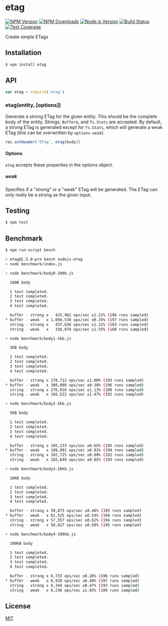 # etag

[![NPM Version][npm-image]][npm-url]
[![NPM Downloads][downloads-image]][downloads-url]
[![Node.js Version][node-version-image]][node-version-url]
[![Build Status][travis-image]][travis-url]
[![Test Coverage][coveralls-image]][coveralls-url]

Create simple ETags

## Installation

```sh
$ npm install etag
```

## API

```js
var etag = require('etag')
```

### etag(entity, [options])

Generate a strong ETag for the given entity. This should be the complete
body of the entity. Strings, `Buffer`s, and `fs.Stats` are accepted. By
default, a strong ETag is generated except for `fs.Stats`, which will
generate a weak ETag (this can be overwritten by `options.weak`).

```js
res.setHeader('ETag', etag(body))
```

#### Options

`etag` accepts these properties in the options object.

##### weak

Specifies if a "strong" or a "weak" ETag will be generated. The ETag can only
really be a strong as the given input.

## Testing

```sh
$ npm test
```

## Benchmark

```bash
$ npm run-script bench

> etag@1.5.0-pre bench nodejs-etag
> node benchmark/index.js

> node benchmark/body0-100b.js

  100B body

  1 test completed.
  2 test completed.
  3 test completed.
  4 test completed.

  buffer - strong x   425,962 ops/sec ±1.21% (186 runs sampled)
* buffer - weak   x 1,094,538 ops/sec ±0.35% (197 runs sampled)
  string - strong x   437,636 ops/sec ±1.31% (183 runs sampled)
  string - weak   x   316,978 ops/sec ±1.55% (188 runs sampled)

> node benchmark/body1-1kb.js

  1KB body

  1 test completed.
  2 test completed.
  3 test completed.
  4 test completed.

  buffer - strong x 278,712 ops/sec ±1.00% (193 runs sampled)
* buffer - weak   x 300,008 ops/sec ±0.30% (196 runs sampled)
  string - strong x 276,016 ops/sec ±1.13% (188 runs sampled)
  string - weak   x 166,522 ops/sec ±1.47% (192 runs sampled)

> node benchmark/body2-5kb.js

  5KB body

  1 test completed.
  2 test completed.
  3 test completed.
  4 test completed.

  buffer - strong x 105,233 ops/sec ±0.65% (195 runs sampled)
* buffer - weak   x 108,091 ops/sec ±0.81% (194 runs sampled)
  string - strong x 102,725 ops/sec ±0.80% (192 runs sampled)
  string - weak   x 102,649 ops/sec ±0.85% (193 runs sampled)

> node benchmark/body3-10kb.js

  10KB body

  1 test completed.
  2 test completed.
  3 test completed.
  4 test completed.

  buffer - strong x 59,673 ops/sec ±0.46% (195 runs sampled)
* buffer - weak   x 61,525 ops/sec ±0.54% (194 runs sampled)
  string - strong x 57,557 ops/sec ±0.62% (194 runs sampled)
  string - weak   x 58,627 ops/sec ±0.59% (195 runs sampled)

> node benchmark/body4-100kb.js

  100KB body

  1 test completed.
  2 test completed.
  3 test completed.
  4 test completed.

  buffer - strong x 6,733 ops/sec ±0.26% (196 runs sampled)
* buffer - weak   x 6,920 ops/sec ±0.40% (197 runs sampled)
  string - strong x 6,344 ops/sec ±0.47% (193 runs sampled)
  string - weak   x 6,236 ops/sec ±1.03% (189 runs sampled)
```

## License

[MIT](LICENSE)

[npm-image]: https://img.shields.io/npm/v/etag.svg?style=flat
[npm-url]: https://npmjs.org/package/etag
[node-version-image]: https://img.shields.io/node/v/etag.svg?style=flat
[node-version-url]: http://nodejs.org/download/
[travis-image]: https://img.shields.io/travis/jshttp/etag.svg?style=flat
[travis-url]: https://travis-ci.org/jshttp/etag
[coveralls-image]: https://img.shields.io/coveralls/jshttp/etag.svg?style=flat
[coveralls-url]: https://coveralls.io/r/jshttp/etag?branch=master
[downloads-image]: https://img.shields.io/npm/dm/etag.svg?style=flat
[downloads-url]: https://npmjs.org/package/etag
